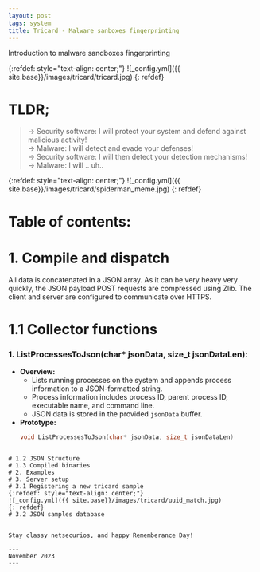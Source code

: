 ```yaml
---
layout: post
tags: system
title: Tricard - Malware sanboxes fingerprinting
---
```


Introduction to malware sandboxes fingerprinting


{:refdef: style="text-align: center;"}
![_config.yml]({{ site.base}}/images/tricard/tricard.jpg)
{: refdef}

# TLDR;

> &rarr; Security software: I will protect your system and defend against malicious activity!<br>
> &rarr; Malware: I will detect and evade your defenses!<br>
> &rarr; Security software: I will then detect your detection mechanisms!<br>
> &rarr; Malware: I will .. uh.. <br>



{:refdef: style="text-align: center;"}
![_config.yml]({{ site.base}}/images/tricard/spiderman_meme.jpg)
{: refdef}

# Table of contents:



# 1. Compile and dispatch
All data is concatenated in a JSON array. As it can be very heavy very quickly, the JSON payload POST requests are compressed using Zlib. The client and server are configured to communicate over HTTPS.
# 1.1 Collector functions

### 1. ListProcessesToJson(char* jsonData, size_t jsonDataLen):
- **Overview:**
  - Lists running processes on the system and appends process information to a JSON-formatted string.
  - Process information includes process ID, parent process ID, executable name, and command line.
  - JSON data is stored in the provided `jsonData` buffer.
- **Prototype:**
  ```cpp
  void ListProcessesToJson(char* jsonData, size_t jsonDataLen)
```

# 1.2 JSON Structure
# 1.3 Compiled binaries
# 2. Examples
# 3. Server setup
# 3.1 Registering a new tricard sample
{:refdef: style="text-align: center;"}
![_config.yml]({{ site.base}}/images/tricard/uuid_match.jpg)
{: refdef}
# 3.2 JSON samples database


Stay classy netsecurios, and happy Rememberance Day!

---
November 2023
---
